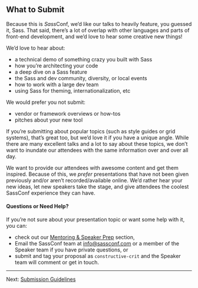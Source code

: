 ## What to Submit

Because this is *Sass*Conf, we’d like our talks to heavily feature, you guessed it, Sass. That said, there’s a lot of overlap with other languages and parts of front-end development, and we’d love to hear some creative new things!

We’d love to hear about:

* a technical demo of something crazy you built with Sass
* how you’re architecting your code
* a deep dive on a Sass feature
* the Sass and dev community, diversity, or local events
* how to work with a large dev team 
* using Sass for theming, internationalization, etc

We would prefer you not submit:

* vendor or framework overviews or how-tos
* pitches about your new tool

If you’re submitting about popular topics (such as style guides or grid systems), that’s great too, but we’d love it if you have a unique angle. While there are many excellent talks and a lot to say about these topics, we don’t want to inundate our attendees with the same information over and over all day.

We want to provide our attendees with awesome content and get them inspired. Because of this, we _prefer_ presentations that have not been given previously and/or aren’t recorded/available online. We’d rather hear your new ideas, let new speakers take the stage, and give attendees the coolest SassConf experience they can have.

#### Questions or Need Help?

If you’re not sure about your presentation topic or want some help with it, you can:

* check out our [Mentoring & Speaker Prep](https://github.com/SassConf/2015-speaker-cfp/blob/master/docs/mentoring-speaker-prep.md) section,
* Email the SassConf team at [info@sassconf.com](mailto:info@sassconf.com) or a member of the Speaker team if you have private questions, or
* submit and tag your proposal as `constructive-crit` and the Speaker team will comment or get in touch.

* * * 

Next: [Submission Guidelines](https://github.com/SassConf/2015-speaker-cfp/blob/master/docs/submission-guidelines.md)
